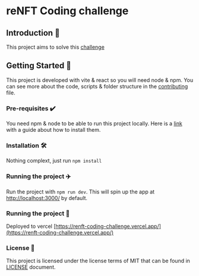 # reNFT Coding challenge

## Introduction 🎉
This project aims to solve this [challenge](./docs/CHALLENGE.md)

## Getting Started 🚀
This project is developed with vite & react so you will need node & npm<!---or Docker-->. You can see more about the code, scripts & folder structure in the [contributing](./docs/CONTRIBUTING.md) file.

### Pre-requisites ✔️
You need npm & node to be able to run this project locally. Here is a [link](https://docs.npmjs.com/downloading-and-installing-node-js-and-npm) with a guide about how to install them.
<!---or if you want you also can use Docker-->

### Installation 🛠
Nothing complext, just run `npm install`
<!--
`docker build -t renft-coding-challenge .`
-->

### Running the project ✈️
Run the project with `npm run dev`. This will spin up the app at [http://localhost:3000/](http://localhost:3000) by default.

<!--
`docker run -p 3000:3000 -rm renft-coding-challenge renft-coding-challenge`
-->

### Running the project 🚀

Deployed to vercel [https://renft-coding-challenge.vercel.app/](https://renft-coding-challenge.vercel.app/)

### License 📝
This project is licensed under the license terms of MIT that can be found in [LICENSE](./docs/LICENSE) document.
